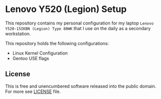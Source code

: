 # Lenovo Y520 (Legion) Setup

This repository contains my personal configuration for my laptop
`Lenovo Y520-15IKBN (Legion) Type 80WK` that I use on the daily as
a secondary workstation.

This repository holds the following configurations:

- Linux Kernel Configuration
- Gentoo USE flags

## License

This is free and unencumbered software released into the public domain.
For more see [LICENSE](./LICENSE) file.
